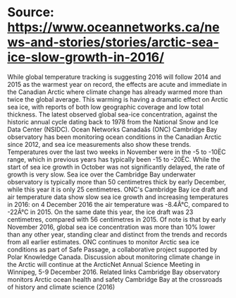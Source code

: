 # Source: https://www.oceannetworks.ca/news-and-stories/stories/arctic-sea-ice-slow-growth-in-2016/

While global temperature tracking is suggesting 2016 will follow 2014 and 2015 as the warmest year on record, the effects are acute and immediate in the Canadian Arctic where climate change has already warmed more than twice the global average.
This warming is having a dramatic effect on Arctic sea ice, with reports of both low geographic coverage and low total thickness.
The latest observed global sea-ice concentration, against the historic annual cycle dating back to 1978 from the National Snow and Ice Data Center (NSIDC).
Ocean Networks Canadaâs (ONC) Cambridge Bay observatory has been monitoring ocean conditions in the Canadian Arctic since 2012, and sea ice measurements also show these trends. Temperatures over the last two weeks in November were in the -5 to -10ËC range, which in previous years has typically been -15 to -20ËC.
While the start of sea ice growth in October was not significantly delayed, the rate of growth is very slow. Sea ice over the Cambridge Bay underwater observatory is typically more than 50 centimetres thick by early December, while this year it is only 25 centimetres.
ONC's Cambridge Bay ice draft and air temperature data show slow sea ice growth and increasing temperatures in 2016: on 4 December 2016 the air temperature was -8.4Â°C, compared to -22Â°C in 2015. On the same date this year, the ice draft was 23 centimetres, compared with 56 centimetres in 2015.
Of note is that by early November 2016, global sea ice concentration was more than 10% lower than any other year, standing clear and distinct from the trends and records from all earlier estimates.
ONC continues to monitor Arctic sea ice conditions as part of Safe Passage, a collaborative project supported by Polar Knowledge Canada. Discussion about monitoring climate change in the Arctic will continue at the ArcticNet Annual Science Meeting in Winnipeg, 5-9 December 2016.
Related links
Cambridge Bay observatory monitors Arctic ocean health and safety
Cambridge Bay at the crossroads of history and climate science (2016)